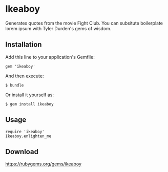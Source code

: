 # Ikeaboy

Generates quotes from the movie Fight Club.  You can subsitute boilerplate lorem ipsum with Tyler Durden's gems of wisdom.

## Installation

Add this line to your application's Gemfile:

    gem 'ikeaboy'

And then execute:

    $ bundle

Or install it yourself as:

    $ gem install ikeaboy

## Usage

    require 'ikeaboy'
    Ikeaboy.enlighten_me

## Download

https://rubygems.org/gems/ikeaboy
